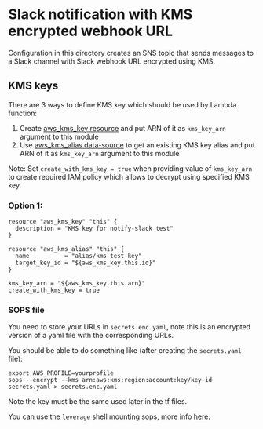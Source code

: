 # Slack notification with KMS encrypted webhook URL

Configuration in this directory creates an SNS topic that sends messages to a Slack channel with Slack webhook URL encrypted using KMS.

## KMS keys

There are 3 ways to define KMS key which should be used by Lambda function:

1. Create [aws_kms_key resource](https://www.terraform.io/docs/providers/aws/r/kms_key.html) and put ARN of it as `kms_key_arn` argument to this module
2. Use [aws_kms_alias data-source](https://www.terraform.io/docs/providers/aws/d/kms_alias.html) to get an existing KMS key alias and put ARN of it as `kms_key_arn` argument to this module

Note: Set `create_with_kms_key = true` when providing value of `kms_key_arn` to create required IAM policy which allows to decrypt using specified KMS key.

### Option 1:
```
resource "aws_kms_key" "this" {
  description = "KMS key for notify-slack test"
}

resource "aws_kms_alias" "this" {
  name          = "alias/kms-test-key"
  target_key_id = "${aws_kms_key.this.id}"
}

kms_key_arn = "${aws_kms_key.this.arn}"
create_with_kms_key = true
```

### SOPS file

You need to store your URLs in `secrets.enc.yaml`, note this is an encrypted version of a yaml file with the corresponding URLs.

You should be able to do something like (after creating the `secrets.yaml` file):

``` shell
export AWS_PROFILE=yourprofile
sops --encrypt --kms arn:aws:kms:region:account:key/key-id secrets.yaml > secrets.enc.yaml
```

Note the key must be the same used later in the tf files.

You can use the `leverage` shell mounting sops, more info [here](https://leverage.binbash.co/user-guide/leverage-cli/reference/shell/).

